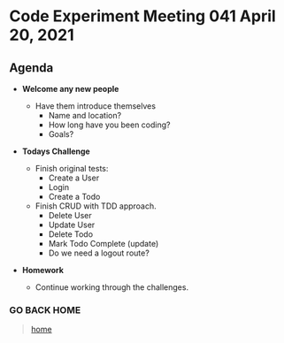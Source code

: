 # Code Experiment Meeting 041 April 20, 2021

## Agenda
- **Welcome any new people**
  - Have them introduce themselves
    - Name and location?
    - How long have you been coding?
    - Goals?


- **Todays Challenge**
  - Finish original tests:
    - Create a User
    - Login
    - Create a Todo
  - Finish CRUD with TDD approach.
    - Delete User
    - Update User
    - Delete Todo
    - Mark Todo Complete (update)
    - Do we need a logout route?


- **Homework**
  - Continue working through the challenges.


### GO BACK HOME
> [home](../../../readme.md)